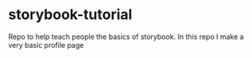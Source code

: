# storybook-tutorial
Repo to help teach people the basics of storybook. In this repo I make a very basic profile page 
